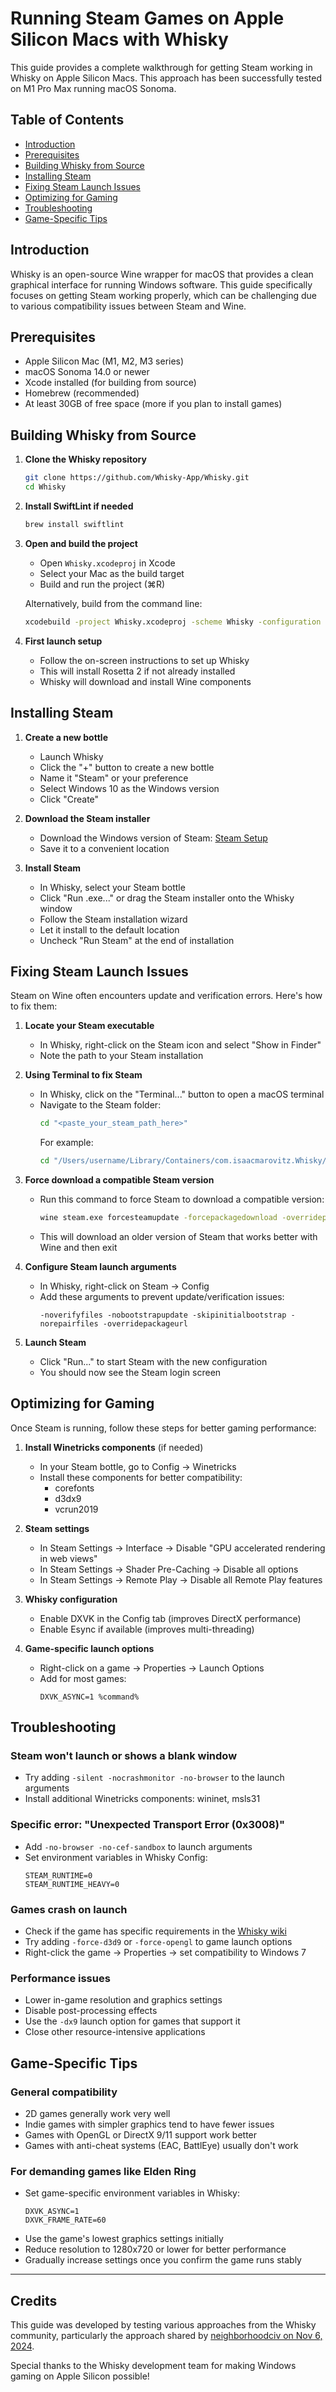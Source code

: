 # Running Steam Games on Apple Silicon Macs with Whisky

This guide provides a complete walkthrough for getting Steam working in Whisky on Apple Silicon Macs. This approach has been successfully tested on M1 Pro Max running macOS Sonoma.

## Table of Contents
- [Introduction](#introduction)
- [Prerequisites](#prerequisites)
- [Building Whisky from Source](#building-whisky-from-source)
- [Installing Steam](#installing-steam)
- [Fixing Steam Launch Issues](#fixing-steam-launch-issues)
- [Optimizing for Gaming](#optimizing-for-gaming)
- [Troubleshooting](#troubleshooting)
- [Game-Specific Tips](#game-specific-tips)

## Introduction

Whisky is an open-source Wine wrapper for macOS that provides a clean graphical interface for running Windows software. This guide specifically focuses on getting Steam working properly, which can be challenging due to various compatibility issues between Steam and Wine.

## Prerequisites

- Apple Silicon Mac (M1, M2, M3 series)
- macOS Sonoma 14.0 or newer
- Xcode installed (for building from source)
- Homebrew (recommended)
- At least 30GB of free space (more if you plan to install games)

## Building Whisky from Source

1. **Clone the Whisky repository**
   ```bash
   git clone https://github.com/Whisky-App/Whisky.git
   cd Whisky
   ```

2. **Install SwiftLint if needed**
   ```bash
   brew install swiftlint
   ```

3. **Open and build the project**
   - Open `Whisky.xcodeproj` in Xcode
   - Select your Mac as the build target
   - Build and run the project (⌘R)

   Alternatively, build from the command line:
   ```bash
   xcodebuild -project Whisky.xcodeproj -scheme Whisky -configuration Release
   ```

4. **First launch setup**
   - Follow the on-screen instructions to set up Whisky
   - This will install Rosetta 2 if not already installed
   - Whisky will download and install Wine components

## Installing Steam

1. **Create a new bottle**
   - Launch Whisky
   - Click the "+" button to create a new bottle
   - Name it "Steam" or your preference
   - Select Windows 10 as the Windows version
   - Click "Create"

2. **Download the Steam installer**
   - Download the Windows version of Steam: [Steam Setup](https://store.steampowered.com/about/)
   - Save it to a convenient location

3. **Install Steam**
   - In Whisky, select your Steam bottle
   - Click "Run .exe..." or drag the Steam installer onto the Whisky window
   - Follow the Steam installation wizard
   - Let it install to the default location
   - Uncheck "Run Steam" at the end of installation

## Fixing Steam Launch Issues

Steam on Wine often encounters update and verification errors. Here's how to fix them:

1. **Locate your Steam executable**
   - In Whisky, right-click on the Steam icon and select "Show in Finder"
   - Note the path to your Steam installation

2. **Using Terminal to fix Steam**
   - In Whisky, click on the "Terminal..." button to open a macOS terminal
   - Navigate to the Steam folder:
     ```bash
     cd "<paste_your_steam_path_here>"
     ```
     For example:
     ```bash
     cd "/Users/username/Library/Containers/com.isaacmarovitz.Whisky/Bottles/<bottle_id>/drive_c/Program Files (x86)/Steam"
     ```

3. **Force download a compatible Steam version**
   - Run this command to force Steam to download a compatible version:
     ```bash
     wine steam.exe forcesteamupdate -forcepackagedownload -overridepackageurl http://web.archive.org/web/202405201f_/media.steampowered.com/client -exitsream
     ```
   - This will download an older version of Steam that works better with Wine and then exit

4. **Configure Steam launch arguments**
   - In Whisky, right-click on Steam → Config
   - Add these arguments to prevent update/verification issues:
     ```
     -noverifyfiles -nobootstrapupdate -skipinitialbootstrap -norepairfiles -overridepackageurl
     ```

5. **Launch Steam**
   - Click "Run..." to start Steam with the new configuration
   - You should now see the Steam login screen

## Optimizing for Gaming

Once Steam is running, follow these steps for better gaming performance:

1. **Install Winetricks components** (if needed)
   - In your Steam bottle, go to Config → Winetricks
   - Install these components for better compatibility:
     - corefonts
     - d3dx9
     - vcrun2019

2. **Steam settings**
   - In Steam Settings → Interface → Disable "GPU accelerated rendering in web views"
   - In Steam Settings → Shader Pre-Caching → Disable all options
   - In Steam Settings → Remote Play → Disable all Remote Play features

3. **Whisky configuration**
   - Enable DXVK in the Config tab (improves DirectX performance)
   - Enable Esync if available (improves multi-threading)

4. **Game-specific launch options**
   - Right-click on a game → Properties → Launch Options
   - Add for most games:
     ```
     DXVK_ASYNC=1 %command%
     ```

## Troubleshooting

### Steam won't launch or shows a blank window
- Try adding `-silent -nocrashmonitor -no-browser` to the launch arguments
- Install additional Winetricks components: wininet, msls31

### Specific error: "Unexpected Transport Error (0x3008)"
- Add `-no-browser -no-cef-sandbox` to launch arguments
- Set environment variables in Whisky Config:
  ```
  STEAM_RUNTIME=0
  STEAM_RUNTIME_HEAVY=0
  ```

### Games crash on launch
- Check if the game has specific requirements in the [Whisky wiki](https://github.com/Whisky-App/Whisky/wiki/Game-Support)
- Try adding `-force-d3d9` or `-force-opengl` to game launch options
- Right-click the game → Properties → set compatibility to Windows 7

### Performance issues
- Lower in-game resolution and graphics settings
- Disable post-processing effects
- Use the `-dx9` launch option for games that support it
- Close other resource-intensive applications

## Game-Specific Tips

### General compatibility
- 2D games generally work very well
- Indie games with simpler graphics tend to have fewer issues
- Games with OpenGL or DirectX 9/11 support work better
- Games with anti-cheat systems (EAC, BattlEye) usually don't work

### For demanding games like Elden Ring
- Set game-specific environment variables in Whisky:
  ```
  DXVK_ASYNC=1
  DXVK_FRAME_RATE=60
  ```
- Use the game's lowest graphics settings initially
- Reduce resolution to 1280x720 or lower for better performance
- Gradually increase settings once you confirm the game runs stably

---

## Credits

This guide was developed by testing various approaches from the Whisky community, particularly the approach shared by [neighborhoodciv on Nov 6, 2024](https://github.com/Whisky-App/Whisky/issues/relevant-issue-number-if-applicable).

Special thanks to the Whisky development team for making Windows gaming on Apple Silicon possible!
